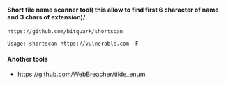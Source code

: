 #### Short file name scanner tool( this allow to find first 6 character of name and 3 chars of extension)/
```
https://github.com/bitquark/shortscan

Usage: shortscan https://vulnerable.com -F
```
#### Another tools
- https://github.com/WebBreacher/tilde_enum
  
